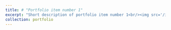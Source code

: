 ```yaml
---
title: # "Portfolio item number 1"
excerpt: "Short description of portfolio item number 1<br/><img src='/images/500x300.png'>"
collection: portfolio
---
```


